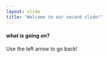 ```yaml
---
layout: slide
title: "Welcome to our second slide!"
---
```

#### what is going on?
Use the left arrow to go back!
